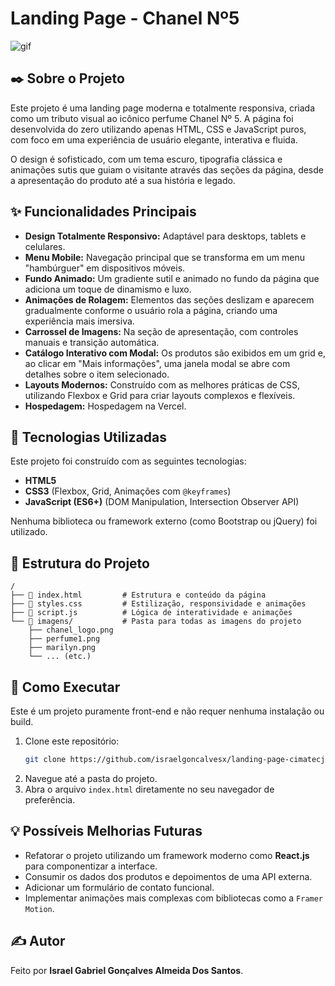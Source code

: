 

# Landing Page - Chanel Nº5

![gif](https://github.com/user-attachments/assets/e9ccd243-b145-472a-9a74-8ac40e3a6ae0)



## ✒️ Sobre o Projeto

Este projeto é uma landing page moderna e totalmente responsiva, criada como um tributo visual ao icônico perfume Chanel Nº 5. A página foi desenvolvida do zero utilizando apenas HTML, CSS e JavaScript puros, com foco em uma experiência de usuário elegante, interativa e fluida.

O design é sofisticado, com um tema escuro, tipografia clássica e animações sutis que guiam o visitante através das seções da página, desde a apresentação do produto até a sua história e legado.

## ✨ Funcionalidades Principais

  * **Design Totalmente Responsivo:** Adaptável para desktops, tablets e celulares.
  * **Menu Mobile:** Navegação principal que se transforma em um menu "hambúrguer" em dispositivos móveis.
  * **Fundo Animado:** Um gradiente sutil e animado no fundo da página que adiciona um toque de dinamismo e luxo.
  * **Animações de Rolagem:** Elementos das seções deslizam e aparecem gradualmente conforme o usuário rola a página, criando uma experiência mais imersiva.
  * **Carrossel de Imagens:** Na seção de apresentação, com controles manuais e transição automática.
  * **Catálogo Interativo com Modal:** Os produtos são exibidos em um grid e, ao clicar em "Mais informações", uma janela modal se abre com detalhes sobre o item selecionado.
  * **Layouts Modernos:** Construído com as melhores práticas de CSS, utilizando Flexbox e Grid para criar layouts complexos e flexíveis.
  * **Hospedagem:** Hospedagem na Vercel.

## 🚀 Tecnologias Utilizadas

Este projeto foi construído com as seguintes tecnologias:

  * **HTML5**
  * **CSS3** (Flexbox, Grid, Animações com `@keyframes`)
  * **JavaScript (ES6+)** (DOM Manipulation, Intersection Observer API)

Nenhuma biblioteca ou framework externo (como Bootstrap ou jQuery) foi utilizado.

## 📂 Estrutura do Projeto

```
/
├── 📄 index.html         # Estrutura e conteúdo da página
├── 📄 styles.css         # Estilização, responsividade e animações
├── 📄 script.js          # Lógica de interatividade e animações
└── 📁 imagens/           # Pasta para todas as imagens do projeto
    ├── chanel_logo.png
    ├── perfume1.png
    ├── marilyn.png
    └── ... (etc.)
```

## 🏃 Como Executar

Este é um projeto puramente front-end e não requer nenhuma instalação ou build.

1.  Clone este repositório:
    ```bash
    git clone https://github.com/israelgoncalvesx/landing-page-cimatecjr.git
    ```
2.  Navegue até a pasta do projeto.
3.  Abra o arquivo `index.html` diretamente no seu navegador de preferência.

## 💡 Possíveis Melhorias Futuras

  * Refatorar o projeto utilizando um framework moderno como **React.js** para componentizar a interface.
  * Consumir os dados dos produtos e depoimentos de uma API externa.
  * Adicionar um formulário de contato funcional.
  * Implementar animações mais complexas com bibliotecas como a `Framer Motion`.

## ✍️ Autor

Feito por **Israel Gabriel Gonçalves Almeida Dos Santos**.
